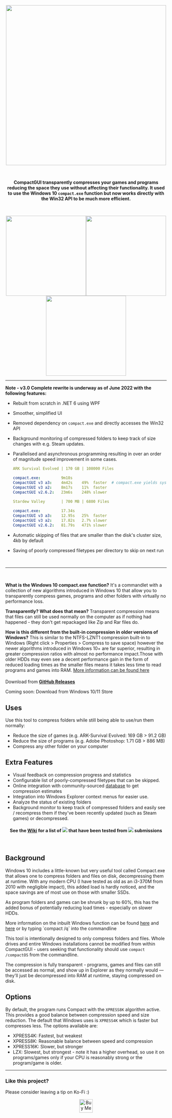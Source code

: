 <p align="center"><img src="https://user-images.githubusercontent.com/1491536/171987806-e7f290b4-91ed-451c-a7ef-d30f77a24931.svg" width="500"></p>

&nbsp;

<p align="center"><b>CompactGUI transparently compresses your games and programs reducing the space they use without affecting their functionality. It used to use the Windows 10 <code>compact.exe</code> function but now works directly with the Win32 API to be much more efficient.</b></p> 

&nbsp;
&nbsp;

<p align="center"><img src="https://user-images.githubusercontent.com/1491536/172040389-62932137-11ae-49c8-8749-95c0b67f3aab.png" width="250"/><img src="https://user-images.githubusercontent.com/1491536/172040455-6cd06756-6323-44da-b350-daa47f31c5e3.png" width="250"/><img src="https://user-images.githubusercontent.com/1491536/172040456-09c069e3-093a-4c5e-8d69-f52d4dc2f982.png" width="250"/></>



------

**Note - v3.0 Complete rewrite is underway as of June 2022 with the following features:**
 - Rebuilt from scratch in .NET 6 using WPF
 - Smoother, simplified UI
 - Removed dependency on `compact.exe` and directly accesses the Win32 API
 - Background monitoring of compressed folders to keep track of size changes with e.g. Steam updates. 
 - Parallelised and asynchronous programming resulting in over an order of magnitude speed improvement in some cases.
 
    ```yml
    ARK Survival Evolved | 170 GB | 108000 Files
    
    compact.exe:         9m18s   
    CompactGUI v3 a3:    4m42s    49%  faster  # compact.exe yields system resources and checks files which is why this is so much faster
    CompactGUI v3 a2:    8m17s    11%  faster
    CompactGUI v2.6.2:   23m6s    248% slower
        
    Stardew Valley       | 700 MB | 6800 Files

    compact.exe:         17.34s   
    CompactGUI v3 a3:    12.95s   25%  faster
    CompactGUI v3 a2:    17.82s   2.7% slower
    CompactGUI v2.6.2:   81.79s   471% slower
    ```
 - Automatic skipping of files that are smaller than the disk's cluster size, 4kb by default
 - Saving of poorly compressed filetypes per directory to skip on next run

&nbsp;

------
&nbsp;

**What is the Windows 10 compact.exe function?**
It's a commandlet with a collection of new algorithms introduced in Windows 10 that allow you to transparently compress games, programs and other folders with virtually no performance loss.

**Transparently? What does that mean?**
Transparent compression means that files can still be used normally on the computer as if nothing had happened - they don't get repackaged like Zip and Rar files do. 

**How is this different from the built-in compression in older versions of Windows?**
This is similar to the NTFS-LZNT1 compression built-in to Windows (Right click > Properties > Compress to save space) however the newer algorithms introduced in Windows 10+ are far superior, resulting in greater compression ratios with almost no performance impact.Those with older HDDs may even see a decent performance gain in the form of reduced loading times as the smaller files means it takes less time to read programs and games into RAM. [More information can be found here](https://msdn.microsoft.com/en-us/library/windows/desktop/hh920921(v=vs.85).aspx) 




####
 
<p>Download from <a href="[https://github.com/AuronSV/CompactGUI_/releases]"><b>GitHub Releases</b></a></p>

Coming soon: Download from Windows 10/11 Store
  
## Uses
Use this tool to compress folders while still being able to use/run them normally: 
- Reduce the size of games (e.g. ARK-Survival Evolved: 169 GB > 91.2 GB)
- Reduce the size of programs (e.g. Adobe Photoshop: 1.71 GB > 886 MB)
- Compress any other folder on your computer
  
## Extra Features
 - Visual feedback on compression progress and statistics
 - Configurable list of poorly-compressed filetypes that can be skipped.
 - Online integration with community-sourced [database](https://github.com/ImminentFate/CompactGUI/wiki/Community-Compression-Results) to get compression estimates
 - Integration into Windows Explorer context menus for easier use.
 - Analyze the status of existing folders
 - Background monitor to keep track of compressed folders and easily see / recompress them if they've been recently updated (such as Steam games) or decompressed. 
 

<h4 align="center"><b>See the <a href="https://github.com/ImminentFate/CompactGUI/wiki/Community-Compression-Results">Wiki</a> for a list of <a href="https://github.com/ImminentFate/CompactGUI/wiki/Community-Compression-Results"><img src="https://img.shields.io/badge/Games-5085-blue.svg"></a> that have been tested from <a href="https://github.com/ImminentFate/CompactGUI/wiki/Community-Compression-Results"><img src="https://img.shields.io/badge/-34923-lightgrey.svg"></a> submissions</b></h3>
<p>&nbsp;</p>




## Background

Windows 10 includes a little-known but very useful tool called Compact.exe that allows one to compress folders and files on disk, decompressing them at runtime. With any modern CPU (I have tested as old as an i3-370M from 2010 with negligible impact), this added load is hardly noticed, and the space savings are of most use on those with smaller SSDs. 

As program folders and games can be shrunk by up to 60%, this has the added bonus of potentially reducing load times - especially on slower HDDs. 

More information on the inbuilt Windows function can be found [here](https://technet.microsoft.com/en-au/library/bb490884.aspx) and [here](https://msdn.microsoft.com/en-us/library/windows/desktop/hh920921(v=vs.85).aspx) or by typing `compact /q` into the commandline

This tool is intentionally designed to only compress folders and files. Whole drives and entire Windows installations cannot be modified from within CompactGUI - users seeking that functionality should use `compact /compactOS` from the commandline. 

The compression is fully transparent - programs, games and files can still be accessed as normal, and show up in Explorer as they normally would — they'll just be decompressed into RAM at runtime, staying compressed on disk.

## Options
By default, the program runs Compact with the `XPRESS8K` algorithm active. This provides a good balance between compression speed and size reduction. The default that Windows uses is `XPRESS4K` which is faster but compresses less. 
The options available are: 
- XPRESS4K: Fastest, but weakest
- XPRESS8K: Reasonable balance between speed and compression
- XPRESS16K: Slower, but stronger
- LZX: Slowest, but strongest - note it has a higher overhead, so use it on programs/games only if your CPU is reasonably strong or the program/game is older. 

 
 -----
 ### Like this project?
 Please consider leaving a tip on Ko-Fi :) 
 
 <p align="center"><a href='https://ko-fi.com/iridiumio' target='_blank'><img height='42' style='border:0px;height:42px;' src='https://cdn.ko-fi.com/cdn/kofi3.png?v=3' border='0' alt='Buy Me a Coffee at ko-fi.com' /></a></p>
  
